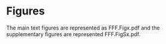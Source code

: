 # Figures  
The main text figures are represented as FFF.Figx.pdf and the supplementary figures are represented FFF.FigSx.pdf.


